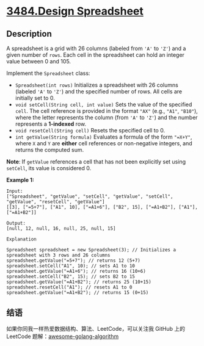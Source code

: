 # [3484.Design Spreadsheet][title]

## Description
A spreadsheet is a grid with 26 columns (labeled from `'A'` to `'Z'`) and a given number of `rows`. Each cell in the spreadsheet can hold an integer value between 0 and 105.

Implement the `Spreadsheet` class:

- `Spreadsheet(int rows)` Initializes a spreadsheet with 26 columns (labeled `'A'` to `'Z'`) and the specified number of rows. All cells are initially set to 0.
- `void setCell(String cell, int value)` Sets the value of the specified `cell`. The cell reference is provided in the format `"AX"` (e.g., `"A1"`, `"B10"`), where the letter represents the column (from `'A'` to `'Z'`) and the number represents a **1-indexed** row.
- `void resetCell(String cell)` Resets the specified cell to 0.
- `int getValue(String formula)` Evaluates a formula of the form `"=X+Y"`, where `X` and `Y` are **either** cell references or non-negative integers, and returns the computed sum.

**Note**: If `getValue` references a cell that has not been explicitly set using `setCell`, its value is considered 0.

**Example 1:**

```
Input:
["Spreadsheet", "getValue", "setCell", "getValue", "setCell", "getValue", "resetCell", "getValue"]
[[3], ["=5+7"], ["A1", 10], ["=A1+6"], ["B2", 15], ["=A1+B2"], ["A1"], ["=A1+B2"]]

Output:
[null, 12, null, 16, null, 25, null, 15]

Explanation

Spreadsheet spreadsheet = new Spreadsheet(3); // Initializes a spreadsheet with 3 rows and 26 columns
spreadsheet.getValue("=5+7"); // returns 12 (5+7)
spreadsheet.setCell("A1", 10); // sets A1 to 10
spreadsheet.getValue("=A1+6"); // returns 16 (10+6)
spreadsheet.setCell("B2", 15); // sets B2 to 15
spreadsheet.getValue("=A1+B2"); // returns 25 (10+15)
spreadsheet.resetCell("A1"); // resets A1 to 0
spreadsheet.getValue("=A1+B2"); // returns 15 (0+15)
```

## 结语

如果你同我一样热爱数据结构、算法、LeetCode，可以关注我 GitHub 上的 LeetCode 题解：[awesome-golang-algorithm][me]

[title]: https://leetcode.com/problems/design-spreadsheet/
[me]: https://github.com/kylesliu/awesome-golang-algorithm
